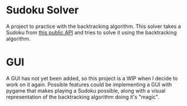 # Sudoku Solver

A project to practice with the backtracking algorithm. This solver takes a Sudoku from [this public API](https://github.com/berto/sugoku) and tries to
solve it using the backtracking algorithm. 

# GUI

A GUI has not yet been added, so this project is a WIP when I decide to work on it again. Possible features
could be implementing a GUI with pygame that makes playing a Sudoku possible, along with a visual representation of the
backtracking algorithm doing it's "magic". 